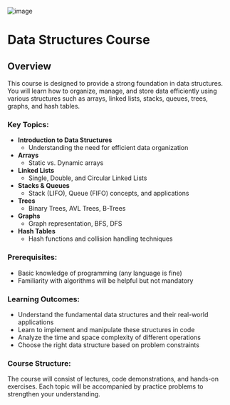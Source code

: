 ![image](https://github.com/user-attachments/assets/379d1f40-a80d-48d9-996d-61028d6cb4b9)
# Data Structures Course

## Overview

This course is designed to provide a strong foundation in data structures. You will learn how to organize, manage, and store data efficiently using various structures such as arrays, linked lists, stacks, queues, trees, graphs, and hash tables.

### Key Topics:
- **Introduction to Data Structures**
  - Understanding the need for efficient data organization
- **Arrays**
  - Static vs. Dynamic arrays
- **Linked Lists**
  - Single, Double, and Circular Linked Lists
- **Stacks & Queues**
  - Stack (LIFO), Queue (FIFO) concepts, and applications
- **Trees**
  - Binary Trees, AVL Trees, B-Trees
- **Graphs**
  - Graph representation, BFS, DFS
- **Hash Tables**
  - Hash functions and collision handling techniques

### Prerequisites:
- Basic knowledge of programming (any language is fine)
- Familiarity with algorithms will be helpful but not mandatory

### Learning Outcomes:
- Understand the fundamental data structures and their real-world applications
- Learn to implement and manipulate these structures in code
- Analyze the time and space complexity of different operations
- Choose the right data structure based on problem constraints

### Course Structure:
The course will consist of lectures, code demonstrations, and hands-on exercises. Each topic will be accompanied by practice problems to strengthen your understanding.

